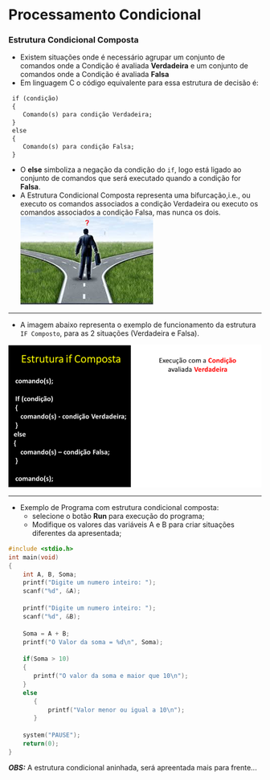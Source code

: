 # Processamento Condicional

### Estrutura Condicional Composta

+ Existem situações onde é necessário agrupar um conjunto de comandos onde a Condição é avaliada **Verdadeira** e um conjunto de comandos onde a Condição é avaliada **Falsa**
+ Em linguagem C o código equivalente para essa estrutura de decisão é:
```
 if (condição)
 {
    Comando(s) para condição Verdadeira;
 }
 else
 {
    Comando(s) para condição Falsa;
 }
 ```
 + O **else** simboliza a negação da condição do ```if```, logo está ligado ao conjunto de comandos que será executado quando a condição for **Falsa**.
 + A Estrutura Condicional Composta representa uma bifurcação,i.e., ou executo os comandos associados a condição Verdadeira ou executo os comandos associados a condição Falsa, mas nunca os dois.
![bifurcacao](/markdowns/bifurcação.png)
---
+ A imagem abaixo representa o exemplo de funcionamento da estrutura ```IF Composto```, para as 2 situações (Verdadeira e Falsa).

![programa](/markdowns/gif_IF_Composto.gif)

---
+ Exemplo de Programa com estrutura condicional composta: 
    + selecione o botão **Run** para execução do programa;
    + Modifique os valores das variáveis A e B para criar situações diferentes da apresentada;

``` C runnable
#include <stdio.h>
int main(void)
{
    int A, B, Soma;
    printf("Digite um numero inteiro: ");
    scanf("%d", &A);
 
    printf("Digite um numero inteiro: ");
    scanf("%d", &B);
 
    Soma = A + B;
    printf("O Valor da soma = %d\n", Soma);
 
    if(Soma > 10)
    {
       printf("O valor da soma e maior que 10\n");
    }
    else
       {
           printf("Valor menor ou igual a 10\n");
       }
 
    system("PAUSE");
    return(0);
}
```
***OBS:*** A estrutura condicional aninhada, será apreentada mais para frente...

